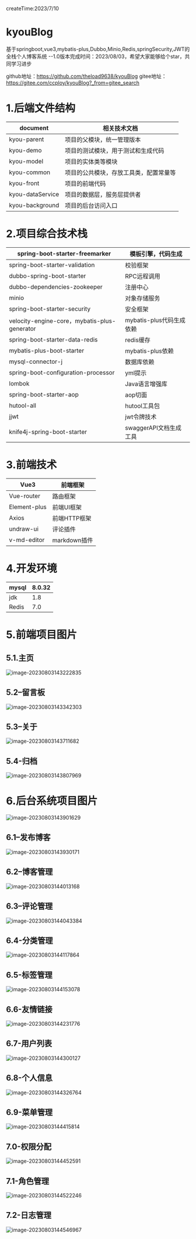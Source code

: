 createTime:2023/7/10

# kyouBlog

基于springboot,vue3,mybatis-plus,Dubbo,Minio,Redis,springSecurity,JWT的全栈个人博客系统
--1.0版本完成时间：2023/08/03，希望大家能够给个star，共同学习进步

github地址：https://github.com/theload9638/kyouBlog
gitee地址：https://gitee.com/ccploy/kyouBlog?_from=gitee_search

# 1.后端文件结构

| document         | 相关技术文档                           |
| ---------------- | -------------------------------------- |
| kyou-parent      | 项目的父模块，统一管理版本             |
| kyou-demo        | 项目的测试模块，用于测试和生成代码     |
| kyou-model       | 项目的实体类等模块                     |
| kyou-common      | 项目的公共模块，存放工具类，配置常量等 |
| kyou-front       | 项目的前端代码                         |
| kyou-dataService | 项目的数据层，服务层提供者             |
| kyou-background  | 项目的后台访问入口                     |

# 2.项目综合技术栈

| spring-boot-starter-freemarker               | 模板引擎，代码生成       |
| -------------------------------------------- | ------------------------ |
| spring-boot-starter-validation               | 校验框架                 |
| dubbo-spring-boot-starter                    | RPC远程调用              |
| dubbo-dependencies-zookeeper                 | 注册中心                 |
| minio                                        | 对象存储服务             |
| spring-boot-starter-security                 | 安全框架                 |
| velocity-engine-core，mybatis-plus-generator | mybatis-plus代码生成依赖 |
| spring-boot-starter-data-redis               | redis缓存                |
| mybatis-plus-boot-starter                    | mybatis-plus依赖         |
| mysql-connector-j                            | 数据库依赖               |
| spring-boot-configuration-processor          | yml提示                  |
| lombok                                       | Java语言增强库           |
| spring-boot-starter-aop                      | aop切面                  |
| hutool-all                                   | hutool工具包             |
| jjwt                                         | jwt令牌技术              |
| knife4j-spring-boot-starter                  | swaggerAPI文档生成工具   |

# 3.前端技术

| Vue3         | 前端框架     |
| ------------ | ------------ |
| Vue-router   | 路由框架     |
| Element-plus | 前端UI框架   |
| Axios        | 前端HTTP框架 |
| undraw-ui    | 评论插件     |
| v-md-editor  | markdown插件 |

# 4.开发环境

| mysql | 8.0.32 |
| ----- | ------ |
| jdk   | 1.8    |
| Redis | 7.0    |

# 5.前端项目图片

## 5.1.主页

![image-20230803143222835](assets/a.png)

## 5.2–留言板

![image-20230803143342303](assets/image-20230803143342303.png)

## 5.3–关于

![image-20230803143711682](assets/image-20230803143711682.png)

## 5.4-归档

![image-20230803143807969](assets/image-20230803143807969.png)

# 6.后台系统项目图片

![image-20230803143901629](assets/image-20230803143901629.png)

## 6.1–发布博客

![image-20230803143930171](assets/image-20230803143930171.png)

## 6.2–博客管理

![image-20230803144013168](assets/image-20230803144013168.png)

## 6.3–评论管理

![image-20230803144043384](assets/image-20230803144043384.png)

## 6.4-分类管理

![image-20230803144117864](assets/image-20230803144117864.png)

## 6.5-标签管理

![image-20230803144153078](assets/image-20230803144153078.png)

## 6.6-友情链接

![image-20230803144231776](assets/image-20230803144231776.png)

## 6.7-用户列表

![image-20230803144300127](assets/image-20230803144300127.png)

## 6.8-个人信息

![image-20230803144326764](assets/image-20230803144326764.png)

## 6.9-菜单管理

![image-20230803144415814](assets/image-20230803144415814.png)

## 7.0-权限分配

![image-20230803144452591](assets/image-20230803144452591.png)

## 7.1-角色管理

![image-20230803144522246](assets/image-20230803144522246.png)

## 7.2-日志管理

![image-20230803144546967](assets/image-20230803144546967.png)
